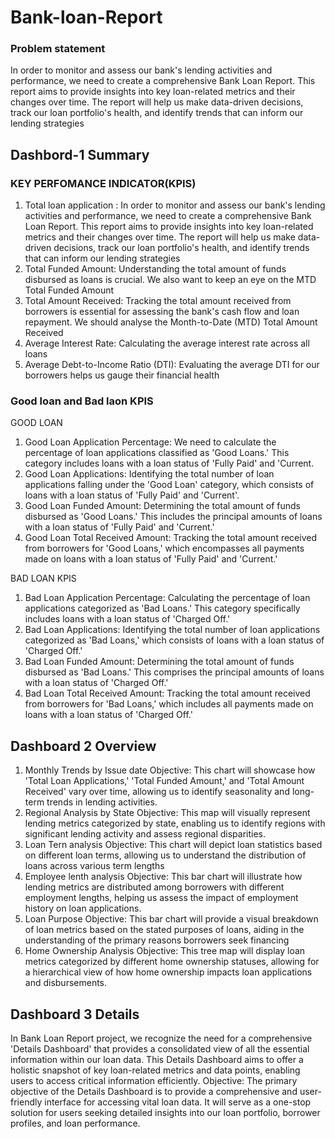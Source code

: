 # Bank-loan-Report

### Problem statement
In order to monitor and assess our bank's lending activities and performance, we need to create a comprehensive Bank Loan Report. This report aims to provide insights into key loan-related metrics and their changes over time. The report will help us make data-driven decisions, track our loan portfolio's health, and identify trends that can inform our lending strategies
## Dashbord-1 Summary
### KEY PERFOMANCE INDICATOR(KPIS)
1. Total loan application : In order to monitor and assess our bank's lending activities and performance, we need to create a comprehensive Bank Loan Report. This report aims to provide insights into key loan-related metrics and their changes over time. The report will help us make data-driven decisions, track our loan portfolio's health, and identify trends that can inform our lending strategies
2. Total Funded Amount: Understanding the total amount of funds disbursed as loans is crucial. We also want to keep an eye on the MTD Total Funded Amount
3. 	Total Amount Received: Tracking the total amount received from borrowers is essential for assessing the bank's cash flow and loan repayment. We should analyse the Month-to-Date (MTD) Total Amount Received
4. Average Interest Rate: Calculating the average interest rate across all loans
5.	Average Debt-to-Income Ratio (DTI): Evaluating the average DTI for our borrowers helps us gauge their financial health

### Good loan and Bad laon KPIS
GOOD LOAN
1.	Good Loan Application Percentage: We need to calculate the percentage of loan applications classified as 'Good Loans.' This category includes loans with a loan status of 'Fully Paid' and 'Current.
2.	Good Loan Applications: Identifying the total number of loan applications falling under the 'Good Loan' category, which consists of loans with a loan status of 'Fully Paid' and 'Current'.
3.	Good Loan Funded Amount: Determining the total amount of funds disbursed as 'Good Loans.' This includes the principal amounts of loans with a loan status of 'Fully Paid' and 'Current.'
4.	Good Loan Total Received Amount: Tracking the total amount received from borrowers for 'Good Loans,' which encompasses all payments made on loans with a loan status of 'Fully Paid' and 'Current.'

BAD LOAN KPIS
1.	Bad Loan Application Percentage: Calculating the percentage of loan applications categorized as 'Bad Loans.' This category specifically includes loans with a loan status of 'Charged Off.'
2.	Bad Loan Applications: Identifying the total number of loan applications categorized as 'Bad Loans,' which consists of loans with a loan status of 'Charged Off.'
3.	Bad Loan Funded Amount: Determining the total amount of funds disbursed as 'Bad Loans.' This comprises the principal amounts of loans with a loan status of 'Charged Off.'
4.	Bad Loan Total Received Amount: Tracking the total amount received from borrowers for 'Bad Loans,' which includes all payments made on loans with a loan status of 'Charged Off.'

## Dashboard 2 Overview
1. Monthly Trends by Issue date
   Objective: This chart will showcase how 'Total Loan Applications,' 'Total Funded Amount,' and 'Total Amount Received' vary over time, allowing us to identify seasonality 
   and long-term trends in lending activities.
2. Regional Analysis by State
   Objective: This  map will visually represent lending metrics categorized by state, enabling us to identify regions with significant lending activity and assess 
   regional disparities.
3. Loan Tern analysis
   Objective: This chart will depict loan statistics based on different loan terms, allowing us to understand the distribution of loans across various term lengths
4. Employee lenth analysis
   Objective: This bar chart will illustrate how lending metrics are distributed among borrowers with different employment lengths, helping us assess the impact of 
   employment history on loan applications.
5. Loan Purpose
   Objective: This bar chart will provide a visual breakdown of loan metrics based on the stated purposes of loans, aiding in the understanding of the primary reasons 
   borrowers seek financing
6. Home Ownership Analysis
   Objective: This tree map will display loan metrics categorized by different home ownership statuses, allowing for a hierarchical view of how home ownership impacts loan 
   applications and disbursements.

## Dashboard 3 Details
 In Bank Loan Report project, we recognize the need for a comprehensive 'Details Dashboard' that provides a consolidated view of all the essential information within our loan data. This Details Dashboard aims to offer a holistic snapshot of key loan-related metrics and data points, enabling users to access critical information efficiently.
Objective:
The primary objective of the Details Dashboard is to provide a comprehensive and user-friendly interface for accessing vital loan data. It will serve as a one-stop solution for users seeking detailed insights into our loan portfolio, borrower profiles, and loan performance.



